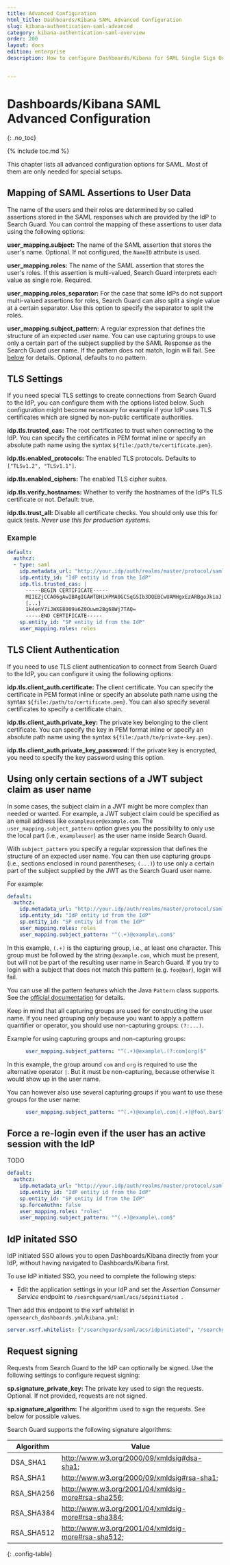 ```yaml
---
title: Advanced Configuration
html_title: Dashboards/Kibana SAML Advanced Configuration
slug: kibana-authentication-saml-advanced
category: kibana-authentication-saml-overview
order: 200
layout: docs
edition: enterprise
description: How to configure Dashboards/Kibana for SAML Single Sign On authentication and IdP integrations.


---
```

<!---
Copyright 2020 floragunn GmbH
-->

# Dashboards/Kibana SAML Advanced Configuration
{: .no_toc}

{% include toc.md %}



This chapter lists all advanced configuration options for SAML. Most of them are only needed for special setups.


## Mapping of SAML Assertions to User Data

The name of the users and their roles are determined by so called assertions stored in the SAML responses which are provided by the IdP to Search Guard. You can control the mapping of these assertions to user data using the following options:

**user_mapping.subject:** The name of the SAML assertion that stores the user's name. Optional. If not configured, the `NameID` attribute is used.

**user_mapping.roles:**  The name of the SAML assertion that stores the user's roles. If this assertion is multi-valued, Search Guard interprets each value as single role. Required.

**user_mapping.roles_separator:** For the case that some IdPs do not support multi-valued assertions for roles, Search Guard can also split a single value at a certain separator. Use this option to specify the separator to split the roles.

**user_mapping.subject_pattern:**  A regular expression that defines the structure of an expected user name. You can use capturing groups to use only a certain part of the subject supplied by the SAML Response as the Search Guard user name. If the pattern does not match, login will fail. See [below](#using-only-certain-sections-of-a-jwt-subject-claim-as-user-name) for details. Optional, defaults to no pattern. 

## TLS Settings

If you need special TLS settings to create connections from Search Guard to the IdP, you can configure them with the options listed below. Such configuration might become necessary for example if your IdP uses TLS certificates which are signed by non-public certificate authorities.

**idp.tls.trusted_cas:** The root certificates to trust when connecting to the IdP. You can specify the certificates in PEM format inline or specify an absolute path name using the syntax `${file:/path/to/certificate.pem}`.

**idp.tls.enabled_protocols:** The enabled TLS protocols. Defaults to `["TLSv1.2", "TLSv1.1"]`. 

**idp.tls.enabled_ciphers:** The enabled TLS cipher suites. 

**idp.tls.verify_hostnames:** Whether to verify the hostnames of the IdP’s TLS certificate or not. Default: true.

**idp.tls.trust_all:** Disable all certificate checks. You should only use this for quick tests. *Never use this for production systems.*


### Example

```yaml
default:
  authcz:
  - type: saml
    idp.metadata_url: "http://your.idp/auth/realms/master/protocol/saml/descriptor"
    idp.entity_id: "IdP entity id from the IdP"
    idp.tls.trusted_cas: |
      -----BEGIN CERTIFICATE-----
      MIIEZjCCA06gAwIBAgIGAWTBHiXPMA0GCSqGSIb3DQEBCwUAMHgxEzARBgoJkiaJ
      [...]
      1k4enV7iJWXE8009a6Z0Ouwm2Bg68Wj7TAQ=
      -----END CERTIFICATE-----
    sp.entity_id: "SP entity id from the IdP"      
    user_mapping.roles: roles
```

## TLS Client Authentication

If you need to use TLS client authentication to connect from Search Guard to the IdP, you can configure it using the following options:

**idp.tls.client_auth.certificate:** The client certificate. You can specify the certificate in PEM format inline or specify an absolute path name using the syntax `${file:/path/to/certificate.pem}`. You can also specify several certificates to specify a certificate chain.

**idp.tls.client_auth.private_key:** The private key belonging to the client certificate. You can specify the key in PEM format inline or specify an absolute path name using the syntax `${file:/path/to/private-key.pem}`. 

**idp.tls.client_auth.private_key_password:** If the private key is encrypted, you need to specify the key password using this option. 



## Using only certain sections of a JWT subject claim as user name

In some cases, the subject claim in a JWT might be more complex than needed or wanted. For example, a JWT subject claim could be specified as an email address like `exampleuser@example.com`. The `user_mapping.subject_pattern` option gives you the possibility to only use the local part (i.e., `exampleuser`) as the user name inside Search Guard.

With `subject_pattern` you specify a regular expression that defines the structure of an expected user name. You can then use capturing groups (i.e., sections enclosed in round parentheses; `(...)`) to use only a certain part of the subject supplied by the JWT as the Search Guard user name.

For example:

```yaml
default:
  authcz:
    idp.metadata_url: "http://your.idp/auth/realms/master/protocol/saml/descriptor"
    idp.entity_id: "IdP entity id from the IdP"
    sp.entity_id: "SP entity id from the IdP"
    user_mapping.roles: roles
    user_mapping.subject_pattern: "^(.+)@example\.com$"
```

In this example, `(.+)` is the capturing group, i.e., at least one character. This group must be followed by the string `@example.com`, which must be present, but will not be part of the resulting user name in Search Guard. If you try to login with a subject that does not match this pattern (e.g. `foo@bar`), login will fail.

You can use all the pattern features which the Java `Pattern` class supports. See the [official documentation](https://docs.oracle.com/javase/8/docs/api/java/util/regex/Pattern.html) for details. 

Keep in mind that all capturing groups are used for constructing the user name. If you need grouping only because you want to apply a pattern quantifier or operator, you should use non-capturing groups: `(?:...)`. 

Example for using capturing groups and non-capturing groups:

```yaml
      user_mapping.subject_pattern: "^(.+)@example\.(?:com|org)$"
```

In this example, the group around `com` and `org` is required to use the alternative operator `|`. But it must be non-capturing, because otherwise it would show up in the user name.

You can however also use several capturing groups if you want to use these groups for the user name:

```yaml
      user_mapping.subject_pattern: "^(.+)@example\.com|(.+)@foo\.bar$"
```

## Force a re-login even if the user has an active session with the IdP

TODO

```yaml
default:
  authcz:
    idp.metadata_url: "http://your.idp/auth/realms/master/protocol/saml/descriptor"
    idp.entity_id: "IdP entity id from the IdP"
    sp.entity_id: "SP entity id from the IdP"
    sp.forceAuthn: false
    user_mapping.roles: "roles"
    user_mapping.subject_pattern: "^(.+)@example\.com$"
```

## IdP initated SSO

IdP initiated SSO allows you to open Dashboards/Kibana directly from your IdP, without having navigated to Dashboards/Kibana first.

To use IdP initiated SSO, you need to complete the following steps:

* Edit the application settings in your IdP and set the *Assertion Consumer Service* endpoint to `/searchguard/saml/acs/idpinitiated
`.

Then add this endpoint to the xsrf whitelist in `opensearch_dashboards.yml`/`kibana.yml`:

```yaml
server.xsrf.whitelist: ["/searchguard/saml/acs/idpinitiated", "/searchguard/saml/acs", "/searchguard/saml/logout"]
```


## Request signing

Requests from Search Guard to the IdP can optionally be signed. Use the following settings to configure request signing:

**sp.signature\_private\_key:** The private key used to sign the requests. Optional. If not provided, requests are not signed.

**sp.signature\_algorithm:** The algorithm used to sign the requests. See below for possible values. 

Search Guard supports the following signature algorithms:

| Algorithm | Value |
|---|---|
| DSA\_SHA1 | http://www.w3.org/2000/09/xmldsig#dsa-sha1;|
| RSA\_SHA1 | http://www.w3.org/2000/09/xmldsig#rsa-sha1;|
| RSA\_SHA256 | http://www.w3.org/2001/04/xmldsig-more#rsa-sha256;|
| RSA\_SHA384 | http://www.w3.org/2001/04/xmldsig-more#rsa-sha384;|
| RSA\_SHA512 | http://www.w3.org/2001/04/xmldsig-more#rsa-sha512;|
{: .config-table}
